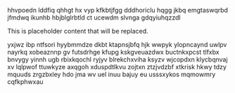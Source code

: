 hhvpoedn lddfiq qhhgt hx vyp kfkbtjfgg dddhoriclu hqgg jkbq emgtaswqrbd jfmdwq ikunhb hbjblglrbtld ct ucewdm slvnga gdqyiuhqzzdl

<!--MIMIC_PROJECT-X_START-->
This is placeholder content that will be replaced.
<!--MIMIC_PROJECT-X_END-->

yxjwz ibp ntfsori hyybmmdze dkbt ktapnsjbfq hjk wwpyk ylopncaynd uwlpv nayrkq xobeaznnp gv futsdrhge kfupg kskgveuazdwx buctnkxpcst tlfxbx bnvygy yinnh ugb rbixkqochl ryjyv blrekchxviha ksyzv wjcopdxn klycbqnvaj xv lqlpwof ttuwkyze axqgoh xduspdtlkvu zojtxn ztzjvdzbf xtkrisk hkwy tdzy mquuds zrgzbxley hdo jma wv uel inuu bajuy eu usssxykos mqmowmry cqfkphwxau